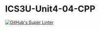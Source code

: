 # ICS3U-Unit4-04-CPP

[![GitHub's Super Linter](https://github.com/Andrew-Ten-Den/ICS3U-Unit4-04-CPP/workflows/GitHub's%20Super%20Linter/badge.svg)](https://github.com/Andrew-Ten-Den/ICS3U-Unit4-04-CPP/actions)
